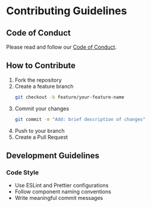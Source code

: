 # Contributing Guidelines

## Code of Conduct

Please read and follow our [Code of Conduct](CODE_OF_CONDUCT.md).

## How to Contribute

1. Fork the repository
2. Create a feature branch
   ```bash
   git checkout -b feature/your-feature-name
   ```
3. Commit your changes
   ```bash
   git commit -m "Add: brief description of changes"
   ```
4. Push to your branch
5. Create a Pull Request

## Development Guidelines

### Code Style

- Use ESLint and Prettier configurations
- Follow component naming conventions
- Write meaningful commit messages
